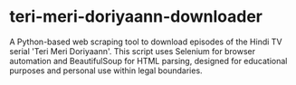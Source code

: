 # teri-meri-doriyaann-downloader
A Python-based web scraping tool to download episodes of the Hindi TV serial 'Teri Meri Doriyaann'. This script uses Selenium for browser automation and BeautifulSoup for HTML parsing, designed for educational purposes and personal use within legal boundaries.
